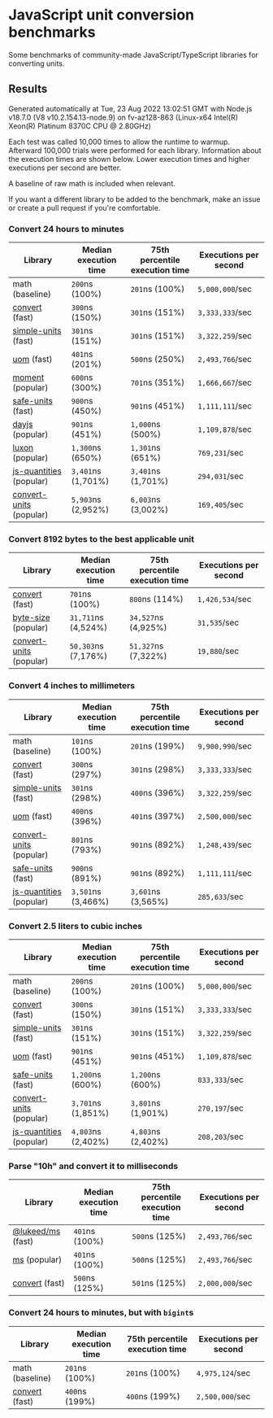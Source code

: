 # JavaScript unit conversion benchmarks

Some benchmarks of community-made JavaScript/TypeScript libraries for converting units.

## Results

<!-- beginblock(results) -->

Generated automatically at Tue, 23 Aug 2022 13:02:51 GMT with Node.js v18.7.0 (V8 v10.2.154.13-node.9) on fv-az128-863 (Linux-x64 Intel(R) Xeon(R) Platinum 8370C CPU @ 2.80GHz)

Each test was called 10,000 times to allow the runtime to warmup.
Afterward 100,000 trials were performed for each library.
Information about the execution times are shown below.
Lower execution times and higher executions per second are better.

A baseline of raw math is included when relevant.

If you want a different library to be added to the benchmark, make an issue or create a pull request if you're comfortable.

### Convert 24 hours to minutes

| Library                                                            | Median execution time | 75th percentile execution time | Executions per second |
| ------------------------------------------------------------------ | --------------------- | ------------------------------ | --------------------- |
| math (baseline)                                                    | `200`ns (100%)        | `201`ns (100%)                 | `5,000,000`/sec       |
| [convert](https://npmjs.com/package/convert) (fast)                | `300`ns (150%)        | `301`ns (151%)                 | `3,333,333`/sec       |
| [simple-units](https://npmjs.com/package/simple-units) (fast)      | `301`ns (151%)        | `301`ns (151%)                 | `3,322,259`/sec       |
| [uom](https://npmjs.com/package/uom) (fast)                        | `401`ns (201%)        | `500`ns (250%)                 | `2,493,766`/sec       |
| [moment](https://npmjs.com/package/moment) (popular)               | `600`ns (300%)        | `701`ns (351%)                 | `1,666,667`/sec       |
| [safe-units](https://npmjs.com/package/safe-units) (fast)          | `900`ns (450%)        | `901`ns (451%)                 | `1,111,111`/sec       |
| [dayjs](https://npmjs.com/package/dayjs) (popular)                 | `901`ns (451%)        | `1,000`ns (500%)               | `1,109,878`/sec       |
| [luxon](https://npmjs.com/package/luxon) (popular)                 | `1,300`ns (650%)      | `1,301`ns (651%)               | `769,231`/sec         |
| [js-quantities](https://npmjs.com/package/js-quantities) (popular) | `3,401`ns (1,701%)    | `3,401`ns (1,701%)             | `294,031`/sec         |
| [convert-units](https://npmjs.com/package/convert-units) (popular) | `5,903`ns (2,952%)    | `6,003`ns (3,002%)             | `169,405`/sec         |

### Convert 8192 bytes to the best applicable unit

| Library                                                            | Median execution time | 75th percentile execution time | Executions per second |
| ------------------------------------------------------------------ | --------------------- | ------------------------------ | --------------------- |
| [convert](https://npmjs.com/package/convert) (fast)                | `701`ns (100%)        | `800`ns (114%)                 | `1,426,534`/sec       |
| [byte-size](https://npmjs.com/package/byte-size) (popular)         | `31,711`ns (4,524%)   | `34,527`ns (4,925%)            | `31,535`/sec          |
| [convert-units](https://npmjs.com/package/convert-units) (popular) | `50,303`ns (7,176%)   | `51,327`ns (7,322%)            | `19,880`/sec          |

### Convert 4 inches to millimeters

| Library                                                            | Median execution time | 75th percentile execution time | Executions per second |
| ------------------------------------------------------------------ | --------------------- | ------------------------------ | --------------------- |
| math (baseline)                                                    | `101`ns (100%)        | `201`ns (199%)                 | `9,900,990`/sec       |
| [convert](https://npmjs.com/package/convert) (fast)                | `300`ns (297%)        | `301`ns (298%)                 | `3,333,333`/sec       |
| [simple-units](https://npmjs.com/package/simple-units) (fast)      | `301`ns (298%)        | `400`ns (396%)                 | `3,322,259`/sec       |
| [uom](https://npmjs.com/package/uom) (fast)                        | `400`ns (396%)        | `401`ns (397%)                 | `2,500,000`/sec       |
| [convert-units](https://npmjs.com/package/convert-units) (popular) | `801`ns (793%)        | `901`ns (892%)                 | `1,248,439`/sec       |
| [safe-units](https://npmjs.com/package/safe-units) (fast)          | `900`ns (891%)        | `901`ns (892%)                 | `1,111,111`/sec       |
| [js-quantities](https://npmjs.com/package/js-quantities) (popular) | `3,501`ns (3,466%)    | `3,601`ns (3,565%)             | `285,633`/sec         |

### Convert 2.5 liters to cubic inches

| Library                                                            | Median execution time | 75th percentile execution time | Executions per second |
| ------------------------------------------------------------------ | --------------------- | ------------------------------ | --------------------- |
| math (baseline)                                                    | `200`ns (100%)        | `201`ns (100%)                 | `5,000,000`/sec       |
| [convert](https://npmjs.com/package/convert) (fast)                | `300`ns (150%)        | `301`ns (151%)                 | `3,333,333`/sec       |
| [simple-units](https://npmjs.com/package/simple-units) (fast)      | `301`ns (151%)        | `301`ns (151%)                 | `3,322,259`/sec       |
| [uom](https://npmjs.com/package/uom) (fast)                        | `901`ns (451%)        | `901`ns (451%)                 | `1,109,878`/sec       |
| [safe-units](https://npmjs.com/package/safe-units) (fast)          | `1,200`ns (600%)      | `1,200`ns (600%)               | `833,333`/sec         |
| [convert-units](https://npmjs.com/package/convert-units) (popular) | `3,701`ns (1,851%)    | `3,801`ns (1,901%)             | `270,197`/sec         |
| [js-quantities](https://npmjs.com/package/js-quantities) (popular) | `4,803`ns (2,402%)    | `4,803`ns (2,402%)             | `208,203`/sec         |

### Parse "10h" and convert it to milliseconds

| Library                                                   | Median execution time | 75th percentile execution time | Executions per second |
| --------------------------------------------------------- | --------------------- | ------------------------------ | --------------------- |
| [@lukeed/ms](https://npmjs.com/package/@lukeed/ms) (fast) | `401`ns (100%)        | `500`ns (125%)                 | `2,493,766`/sec       |
| [ms](https://npmjs.com/package/ms) (popular)              | `401`ns (100%)        | `500`ns (125%)                 | `2,493,766`/sec       |
| [convert](https://npmjs.com/package/convert) (fast)       | `500`ns (125%)        | `501`ns (125%)                 | `2,000,000`/sec       |

### Convert 24 hours to minutes, but with `bigint`s

| Library                                             | Median execution time | 75th percentile execution time | Executions per second |
| --------------------------------------------------- | --------------------- | ------------------------------ | --------------------- |
| math (baseline)                                     | `201`ns (100%)        | `201`ns (100%)                 | `4,975,124`/sec       |
| [convert](https://npmjs.com/package/convert) (fast) | `400`ns (199%)        | `400`ns (199%)                 | `2,500,000`/sec       |

<!-- endblock(results) -->
